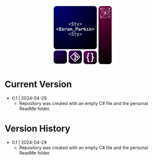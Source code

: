 <div align="center">

  <img src="StyLogo.png" alt="logo" width="200" height="auto" />

</div>

# Current Version

* 0.1 | 2024-04-29
    * Repository was created with an empty C# file and the personal ReadMe folder.
  
# Version History

* 0.1 | 2024-04-29
    * Repository was created with an empty C# file and the personal ReadMe folder.
